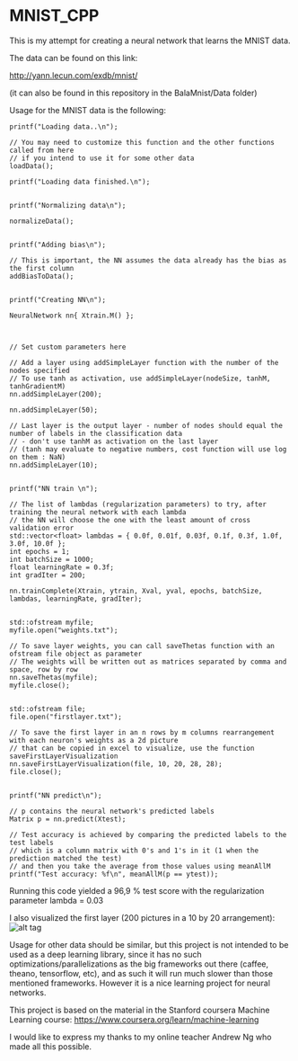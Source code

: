 # MNIST_CPP

This is my attempt for creating a neural network that learns the MNIST data.

The data can be found on this link:

http://yann.lecun.com/exdb/mnist/

(it can also be found in this repository in the BalaMnist/Data folder)

Usage for the MNIST data is the following:

	printf("Loading data..\n");

	// You may need to customize this function and the other functions called from here
	// if you intend to use it for some other data
	loadData();

	printf("Loading data finished.\n");


	printf("Normalizing data\n");

	normalizeData();


	printf("Adding bias\n");

	// This is important, the NN assumes the data already has the bias as the first column
	addBiasToData();


	printf("Creating NN\n");

	NeuralNetwork nn{ Xtrain.M() };



	// Set custom parameters here

	// Add a layer using addSimpleLayer function with the number of the nodes specified
	// To use tanh as activation, use addSimpleLayer(nodeSize, tanhM, tanhGradientM)
	nn.addSimpleLayer(200);

	nn.addSimpleLayer(50);

	// Last layer is the output layer - number of nodes should equal the number of labels in the classification data
	// - don't use tanhM as activation on the last layer
	// (tanh may evaluate to negative numbers, cost function will use log on them : NaN)
	nn.addSimpleLayer(10);


	printf("NN train \n");

	// The list of lambdas (regularization parameters) to try, after training the neural network with each lambda
	// the NN will choose the one with the least amount of cross validation error
	std::vector<float> lambdas = { 0.0f, 0.01f, 0.03f, 0.1f, 0.3f, 1.0f, 3.0f, 10.0f };
	int epochs = 1;
	int batchSize = 1000;
	float learningRate = 0.3f;
	int gradIter = 200;

	nn.trainComplete(Xtrain, ytrain, Xval, yval, epochs, batchSize, lambdas, learningRate, gradIter);


	std::ofstream myfile;
	myfile.open("weights.txt");

	// To save layer weights, you can call saveThetas function with an ofstream file object as parameter
	// The weights will be written out as matrices separated by comma and space, row by row
	nn.saveThetas(myfile);
	myfile.close();

	
	std::ofstream file;
	file.open("firstlayer.txt");

	// To save the first layer in an n rows by m columns rearrangement with each neuron's weights as a 2d picture
	// that can be copied in excel to visualize, use the function saveFirstLayerVisualization
	nn.saveFirstLayerVisualization(file, 10, 20, 28, 28);
	file.close();


	printf("NN predict\n");

	// p contains the neural network's predicted labels
	Matrix p = nn.predict(Xtest);

	// Test accuracy is achieved by comparing the predicted labels to the test labels
	// which is a column matrix with 0's and 1's in it (1 when the prediction matched the test)
	// and then you take the average from those values using meanAllM
	printf("Test accuracy: %f\n", meanAllM(p == ytest));

Running this code yielded a 96,9 % test score with the regularization parameter lambda = 0.03

I also visualized the first layer (200 pictures in a 10 by 20 arrangement):
![alt tag](https://cloud.githubusercontent.com/assets/3685997/18227874/36f2b448-7234-11e6-9a0a-5d312cfe529e.png)

Usage for other data should be similar, but this project is not intended to be used as a deep learning library, since it has no such optimizations/parallelizations as the big frameworks out there (caffee, theano, tensorflow, etc), and as such it will run much slower than those mentioned frameworks. However it is a nice learning project for neural networks.

This project is based on the material in the Stanford coursera Machine Learning course: https://www.coursera.org/learn/machine-learning

I would like to express my thanks to my online teacher Andrew Ng who made all this possible.
